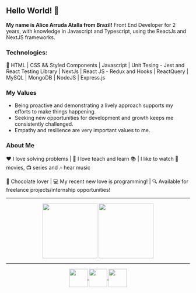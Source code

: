 ## Hello World! 👋

**My name is Alice Arruda Atalla from Brazil!**
Front End Developer for 2 years, with knowledge in Javascript and Typescript, using the ReactJs and NextJS frameworks.

### Technologies:

:large_orange_diamond: HTML  |  CSS && Styled Components | Javascript | Unit Tesing - Jest and React Testing Library | NextJs | React JS - Redux and Hooks | ReactQuery | MySQL | MongoDB | NodeJS | Express.js

### My Values

* Being proactive and demonstrating a lively approach supports my efforts to make things happening.
* Seeking new opportunities for development and growth keeps me consistently challenged.
* Empathy and resilience are very important values to me.

### About Me

:heart: I love solving problems | :rocket: I love teach and learn :books: | I like to watch :movie_camera: movies, :tv: series and :notes: hear music

:chocolate_bar: Chocolate lover | :computer: My recent new love is programming! | :mag: Available for freelance projects/internship opportunities!

-----

<div align="center">
  <img height="150em" align="center" src="https://github-readme-stats.vercel.app/api/top-langs/?username=aliceaatalla&layout=compact&title_color=268bd2&theme=nord" />
  <img height="150em" align="center" src="https://github-readme-stats.vercel.app/api?username=aliceaatalla&count_private=true&show_icons=true&theme=nord" />
</div>

-----

<div align="center">
  <a href="https://www.linkedin.com/in/aliceaatalla/?locale=en_US">
    <img height="50em" align="center" src="https://img.icons8.com/color/48/000000/linkedin.png" />
  </a>
  <a href="mailto:aliceatalla36@gmail.com">
    <img height="50em" align="center" src="https://img.icons8.com/fluent/48/000000/gmail.png" />
  </a>
  <a href="https://gitlab.com/AliceAAtalla">
    <img height="50em" align="center" src="https://img.icons8.com/color/48/000000/gitlab.png" />
  </a>
</div>
